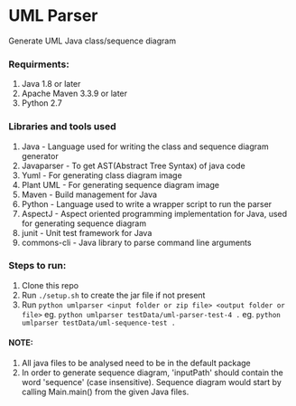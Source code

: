 # UML Parser
Generate UML Java class/sequence diagram

### Requirments:
1. Java 1.8 or later
2. Apache Maven 3.3.9 or later
3. Python 2.7

### Libraries and tools used
1. Java - Language used for writing the class and sequence diagram generator
2. Javaparser - To get AST(Abstract Tree Syntax) of java code
3. Yuml - For generating class diagram image
4. Plant UML - For generating sequence diagram image
5. Maven - Build management for Java
6. Python - Language used to write a wrapper script to run the parser
7. AspectJ - Aspect oriented programming implementation for Java, used for generating sequence diagram
8. junit - Unit test framework for Java
9. commons-cli - Java library to parse command line arguments



### Steps to run:
1. Clone this repo
2. Run ```./setup.sh``` to create the jar file if not present
3. Run  ```python umlparser <input folder or zip file> <output folder or file>```
	eg. ```python umlparser testData/uml-parser-test-4 .```
	eg. ```python umlparser testData/uml-sequence-test .```

#### NOTE:
1. All java files to be analysed need to be in the default package
2. In order to generate sequence diagram, 'inputPath' should contain the word 'sequence' (case insensitive). Sequence diagram would start by calling Main.main() from the given Java files.
